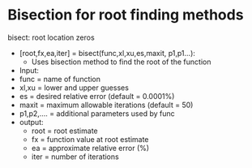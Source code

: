 # Bisection for root finding methods
 bisect: root location zeros
  * [root,fx,ea,iter] = bisect(func,xl,xu,es,maxit, p1,p1...):
      * Uses bisection method to find the root of the function
* Input:
 *  func = name of function
  *  xl,xu = lower and upper guesses
  * es = desired relative error (default = 0.0001%)
  * maxit = maximum allowable iterations (default = 50)
  * p1,p2,.... = additional parameters used by func
* output:
  * root = root estimate
  * fx = function value at root estimate
  * ea = approximate relative error (%)
  * iter = number of iterations

